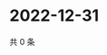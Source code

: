 # 2022-12-31

共 0 条

<!-- BEGIN WEIBO -->
<!-- 最后更新时间 Sat Dec 31 2022 16:16:10 GMT+0800 (China Standard Time) -->

<!-- END WEIBO -->
